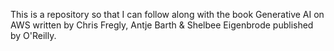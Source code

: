 This is a repository so that I can follow along with the book Generative AI on AWS written by Chris Fregly, Antje Barth & Shelbee Eigenbrode published by O'Reilly. 
